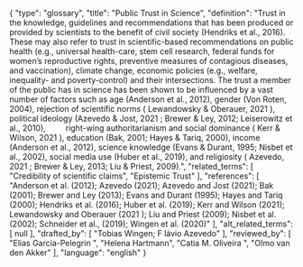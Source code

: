 {
    "type": "glossary",
    "title": "Public Trust in Science",
    "definition": "Trust in the knowledge, guidelines and recommendations that has been produced or provided by scientists to the benefit of civil society (Hendriks et al., 2016). These may also refer to trust in scientific-based recommendations on public health (e.g., universal health-care, stem cell research, federal funds for women’s reproductive rights, preventive measures of contagious diseases, and vaccination), climate change, economic policies (e.g., welfare, inequality- and poverty-control) and their intersections. The trust a member of the public has in science has been shown to be influenced by a vast number of factors such as age (Anderson et al., 2012), gender (Von Roten, 2004), rejection of scientific norms ( Lewandowsky & Oberauer, 2021 ), political ideology (Azevedo & Jost, 2021 ; Brewer & Ley, 2012; Leiserowitz et al., 2010),         right-wing authoritarianism and social dominance ( Kerr & Wilson, 2021 ), education (Bak, 2001; Hayes & Tariq, 2000), income (Anderson et al., 2012), science knowledge (Evans & Durant, 1995; Nisbet et al., 2002), social media use (Huber et al., 2019), and religiosity ( Azevedo, 2021 ; Brewer & Ley, 2013; Liu & Priest, 2009).",
    "related_terms": [
        "Credibility of scientific claims",
        "Epistemic Trust"
    ],
    "references": [
        "Anderson et al. (2012); Azevedo (2021); Azevedo and Jost (2021); Bak (2001); Brewer and Ley (2013); Evans and Durant (1995); Hayes and Tariq (2000); Hendriks et al. (2016); Huber et al. (2019); Kerr and Wilson (2021); Lewandowsky and Oberauer (2021 ); Liu and Priest (2009); Nisbet et al. (2002); Schneider et al., (2019); Wingen et al. (2020)"
    ],
    "alt_related_terms": [
        null
    ],
    "drafted_by": [
        "Tobias Wingen; F lávio Azevedo"
    ],
    "reviewed_by": [
        "Elias Garcia-Pelegrin ",
        "Helena Hartmann",
        "Catia M. Oliveira ",
        "Olmo van den Akker"
    ],
    "language": "english"
}